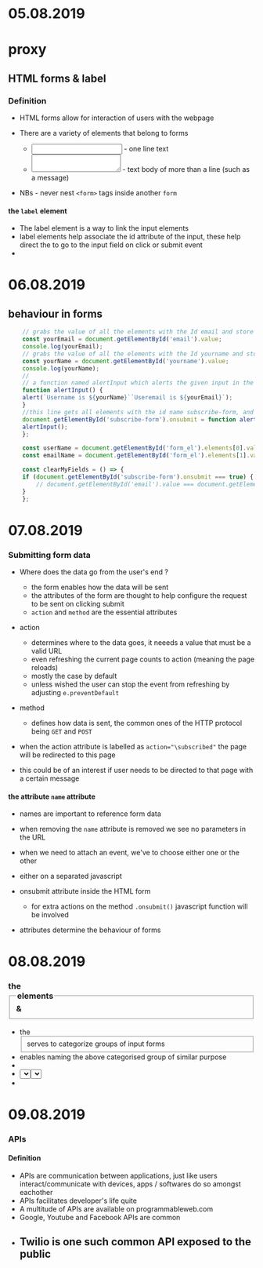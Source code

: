 # 05.08.2019
# proxy

## HTML forms & label
### Definition
- HTML forms allow for interaction of users with the webpage

- There are a variety of elements that belong to forms
    - <input></input> - one line text
    - <textarea></textarea> - text body of more than a line (such as a message)
- NBs - never nest `<form>` tags inside another `form`

#### the `label` element
- The label element is a way to link the input elements 
- label elements help associate the id attribute of the input, these help direct the to go to the input field on click or submit event
- 

# 06.08.2019
## behaviour in forms
```javascript
    // grabs the value of all the elements with the Id email and store it a variable called _yourEmail_
    const yourEmail = document.getElementById('email').value;
    console.log(yourEmail);
    // grabs the value of all the elements with the Id yourname and store it a variable called _yourEmail_
    const yourName = document.getElementById('yourname').value;
    console.log(yourName);
    //
    // a function named alertInput which alerts the given input in the backtick
    function alertInput() {
    alert(`Username is ${yourName}``Useremail is ${yourEmail}`);
    }
    //this line gets all elements with the id name subscribe-form, and is triggered to run the function alertOnSubmit, which calls the previously defined function
    document.getElementById('subscribe-form').onsubmit = function alertOnSubmit() {
    alertInput();
    };

    const userName = document.getElementById('form_el').elements[0].value;
    const emailName = document.getElementById('form_el').elements[1].value;

    const clearMyFields = () => {
    if (document.getElementById('subscribe-form').onsubmit === true) {
        // document.getElementById('email').value === document.getElementById('yourname').value === null
    }
    };
```

# 07.08.2019
### Submitting form data
- Where does the data go from the user's end ?
    - the form enables  how the data will be sent
    - the attributes of the form are thought to help configure the request to be sent on clicking submit
    - `action` and `method` are the essential attributes
- action
    - determines where to the data goes, it neeeds a value that must be a valid URL
    - even refreshing the current page counts to action (meaning the page reloads)
    - mostly the case by default
    - unless wished the user can stop the event from refreshing by adjusting `e.preventDefault`
- method
    - defines how data is sent, the common ones of the HTTP protocol being `GET` and `POST`

- when the action attribute is labelled as `action="\subscribed"` the page will be redirected to this page

- this could be of an interest if user needs to be directed to that page with a certain message

#### the attribute `name` attribute
- names are important to reference form data
- when removing the `name` attribute is removed we see no parameters in the URL

- when we need to attach an event, we've to choose either one or the other 
- either on a separated javascript
- onsubmit attribute inside the HTML form
    - for extra actions on the method `.onsubmit()` javascript function will be involved
- attributes determine the behaviour of forms

# 08.08.2019
### the <fieldset> & <legend> elements
- the <fieldset> serves to categorize groups of input forms 
- <legend></legend> enables naming the above categorised group of similar purpose
- <options></options>
- <select><select>
- 

# 09.08.2019
### APIs
#### Definition
- APIs are communication between applications, just like users interact/communicate with devices, apps / softwares do so amongst eachother
- APIs facilitates developer's life quite
- A multitude of APIs are available on programmableweb.com
- Google, Youtube  and Facebook APIs are common
- Twilio is one such common API exposed to the public 
    - 